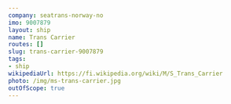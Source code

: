 ```yaml
---
company: seatrans-norway-no
imo: 9007879
layout: ship
name: Trans Carrier
routes: []
slug: trans-carrier-9007879
tags:
- ship
wikipediaUrl: https://fi.wikipedia.org/wiki/M/S_Trans_Carrier
photo: /img/ms-trans-carrier.jpg
outOfScope: true
---
```

